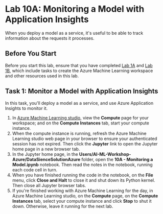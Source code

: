 # Lab 10A: Monitoring a Model with Application Insights

When you deploy a model as a service, it's useful to be able to track information about the requests it processes.

## Before You Start

Before you start this lab, ensure that you have completed [Lab 1A](Lab01A.md) and [Lab 1B](Lab01B.md), which include tasks to create the Azure Machine Learning workspace and other resources used in this lab.

## Task 1: Monitor a Model with Application Insights

In this task, you'll deploy a model as a service, and use Azure Application Insights to  monitor it.

1. In [Azure Machine Learning studio](https://ml.azure.com), view the **Compute** page for your workspace; and on the **Compute Instances** tab, start your compute instance.
2. When the compute instance is running, refresh the Azure Machine Learning studio web page in your browser to ensure your authenticated session has not expired. Then click the **Jupyter** link to open the Jupyter home page in a new browser tab.
3. In the Jupyter home page, in the **Users/AI-ML-Workshop-Azure/DataSienceSolutionAzure** folder, open the **10A - Monitoring a Model.ipynb** notebook. Then read the notes in the notebook, running each code cell in turn.
4. When you have finished running the code in the notebook, on the **File** menu, click **Close and Halt** to close it and shut down its Python kernel. Then close all Jupyter browser tabs.
5. If you're finished working with Azure Machine Learning for the day, in Azure Machine Learning studio, on the **Compute** page, on the **Compute Instances** tab, select your compute instance and click **Stop** to shut it down. Otherwise, leave it running for the next lab.
